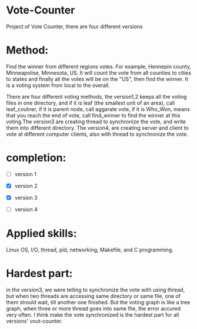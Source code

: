 # Vote-Counter
Project of Vote Counter, there are four different versions

# Method:
<p>   Find the winner from different regions votes. For example, Hennepin county, Minneapolise, Minnesota, US. It will count the vote from all counties to cities to states and finally all the votes will be on the "US", then find the winner. It is a voting system from local to the overall.</p>
<p>   There are four different voting methods, the version1,2 keeps all the voting files in one directory, and if it is leaf (the smallest unit of an area), call leaf_coutner, if it is parent node, call aggarate vote, if it is Who_Won, means that you reach the end of vote, call find_winner to find the winner at this voting.The version3 are creating thread to synchronize the vote,  and write them into different directory. The version4, are creating server and client to vote at different computer clients, also with thread to synchronize the vote. </p>

# completion:
- [ ] version 1
- [x] version 2
- [x] version 3
- [ ] version 4


# Applied skills:
Linux OS, I/O, thread, pid, networking, Makefile, and C programming.
# Hardest part:
in the version3, we were telling to synchronize the vote with using thread, but when two threads are accessing same directory or same file, one of them should wait, till another one finished. But the voting graph is like a tree graph, when three or more thread goes into same flie, the error accured very often. I think make the vote synchronized is the hardest part for all versions' vout-counter.
